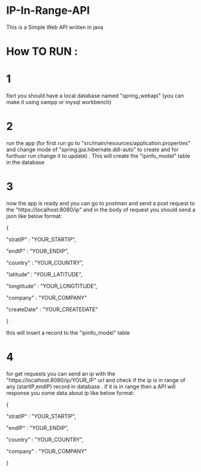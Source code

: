 # IP-In-Range-API
This is a Simple Web API wriiten in java

# How TO RUN :

# 1
fisrt you should have a local database named "spring_webapi" (you can make it using xampp or mysql workbench)

# 2
run the app (for first run go to "src/main/resources/application.properties" and change mode of "spring.jpa.hibernate.ddl-auto" to create and for furthuer run change it to update) . This will create the "ipinfo_model" table in the database

# 3
now the app is ready and you can go to postman and send a post request to the "https://localhost:8080/ip" and in the body of request you should send a json like below format:

{

  "stratIP" : "YOUR_STARTIP",
  
  "endIP" : "YOUR_ENDIP",
  
  "country" : "YOUR_COUNTRY",
  
  "latitude" : "YOUR_LATITUDE",
  
  "longtitude" : "YOUR_LONGTITUDE",
  
  "company" : "YOUR_COMPANY"
  
  "createDate" : "YOUR_CREATEDATE"
  
}

this will insert a record to the "ipinfo_model" table

# 4
for get requests you can send an ip with the "https://localhost:8080/ip/YOUR_IP" url and check if the ip is in range of any (startIP,endIP) record in database . if it is in range then a API will response you some data about ip like below format:

{

  "stratIP" : "YOUR_STARTIP",
  
  "endIP" : "YOUR_ENDIP",
  
  "country" : "YOUR_COUNTRY",
  
  "company" : "YOUR_COMPANY"
  
}
